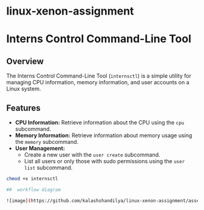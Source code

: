 # linux-xenon-assignment
# Interns Control Command-Line Tool

## Overview

The Interns Control Command-Line Tool (`internsctl`) is a simple utility for managing CPU information, memory information, and user accounts on a Linux system.

## Features

- **CPU Information:** Retrieve information about the CPU using the `cpu` subcommand.
- **Memory Information:** Retrieve information about memory usage using the `memory` subcommand.
- **User Management:**
  - Create a new user with the `user create` subcommand.
  - List all users or only those with sudo permissions using the `user list` subcommand.



```bash
chmod +x internsctl

##  workflow diagram

![image](https://github.com/kalashshandilya/linux-xenon-assignment/assets/81811583/68cedcb1-0c85-42c5-bd85-91f7cc54fd98)

